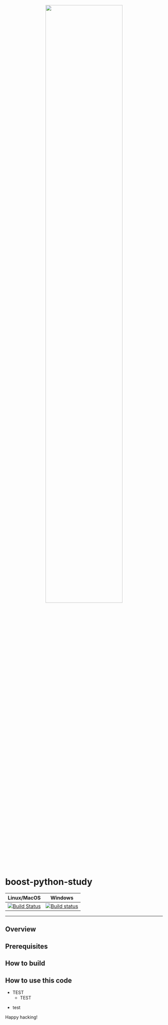 <p align="center"><img src="doc/img/main.png" width="70%" /><br><br></p>

# boost-python-study


Linux/MacOS | Windows |
-------- | ------------ |
[![Build Status](https://travis-ci.org/kaz3w/boost-python-study.svg?branch=master)](https://travis-ci.org/kaz3w/boost-python-study) | [![Build status](https://circleci.com/gh/kaz3w/boost-python-study.svg?style=svg)](https://circleci.com/gh/kaz3w/boost-python-studyv) |

-----------------

## Overview


## Prerequisites


## How to build

## How to use this code


* TEST
  * TEST
+ test


Happy hacking!